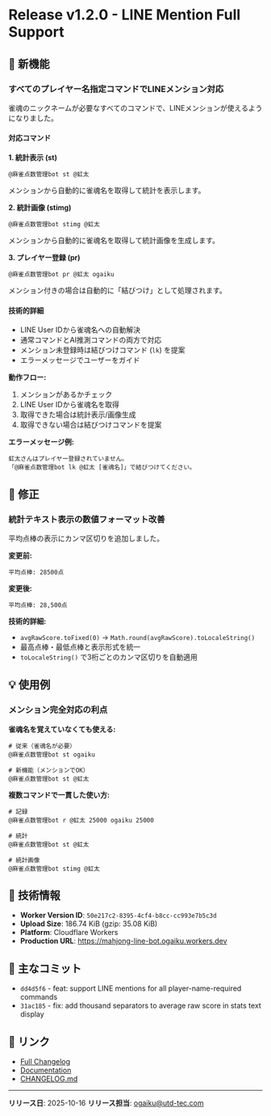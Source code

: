 # Release v1.2.0 - LINE Mention Full Support

## 🎉 新機能

### すべてのプレイヤー名指定コマンドでLINEメンション対応
雀魂のニックネームが必要なすべてのコマンドで、LINEメンションが使えるようになりました。

#### 対応コマンド

**1. 統計表示 (st)**
```
@麻雀点数管理bot st @虹太
```
メンションから自動的に雀魂名を取得して統計を表示します。

**2. 統計画像 (stimg)**
```
@麻雀点数管理bot stimg @虹太
```
メンションから自動的に雀魂名を取得して統計画像を生成します。

**3. プレイヤー登録 (pr)**
```
@麻雀点数管理bot pr @虹太 ogaiku
```
メンション付きの場合は自動的に「結びつけ」として処理されます。

#### 技術的詳細
- LINE User IDから雀魂名への自動解決
- 通常コマンドとAI推測コマンドの両方で対応
- メンション未登録時は結びつけコマンド (`lk`) を提案
- エラーメッセージでユーザーをガイド

**動作フロー:**
1. メンションがあるかチェック
2. LINE User IDから雀魂名を取得
3. 取得できた場合は統計表示/画像生成
4. 取得できない場合は結びつけコマンドを提案

**エラーメッセージ例:**
```
虹太さんはプレイヤー登録されていません。
「@麻雀点数管理bot lk @虹太 [雀魂名]」で結びつけてください。
```

## 🐛 修正

### 統計テキスト表示の数値フォーマット改善
平均点棒の表示にカンマ区切りを追加しました。

**変更前:**
```
平均点棒: 28500点
```

**変更後:**
```
平均点棒: 28,500点
```

**技術的詳細:**
- `avgRawScore.toFixed(0)` → `Math.round(avgRawScore).toLocaleString()`
- 最高点棒・最低点棒と表示形式を統一
- `toLocaleString()` で3桁ごとのカンマ区切りを自動適用

## 💡 使用例

### メンション完全対応の利点

**雀魂名を覚えていなくても使える:**
```
# 従来（雀魂名が必要）
@麻雀点数管理bot st ogaiku

# 新機能（メンションでOK）
@麻雀点数管理bot st @虹太
```

**複数コマンドで一貫した使い方:**
```
# 記録
@麻雀点数管理bot r @虹太 25000 ogaiku 25000

# 統計
@麻雀点数管理bot st @虹太

# 統計画像
@麻雀点数管理bot stimg @虹太
```

## 🔧 技術情報

- **Worker Version ID**: `50e217c2-8395-4cf4-b8cc-cc993e7b5c3d`
- **Upload Size**: 186.74 KiB (gzip: 35.08 KiB)
- **Platform**: Cloudflare Workers
- **Production URL**: https://mahjong-line-bot.ogaiku.workers.dev

## 📝 主なコミット

- `dd4d5f6` - feat: support LINE mentions for all player-name-required commands
- `31ac185` - fix: add thousand separators to average raw score in stats text display

## 🔗 リンク

- [Full Changelog](https://github.com/ogaiku-wospe/mahjong-line-bot/compare/v1.1.0...v1.2.0)
- [Documentation](https://github.com/ogaiku-wospe/mahjong-line-bot/blob/main/README.md)
- [CHANGELOG.md](https://github.com/ogaiku-wospe/mahjong-line-bot/blob/main/CHANGELOG.md)

---

**リリース日**: 2025-10-16
**リリース担当**: ogaiku@utd-tec.com
